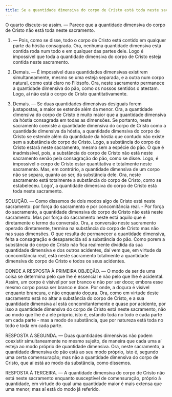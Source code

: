 ```yaml
---
title: Se a quantidade dimensiva do corpo de Cristo está toda neste sacramento
---
```


O quarto discute-se assim. — Parece que a quantidade dimensiva do corpo de Cristo não está toda neste sacramento.  

1. — Pois, como se disse, todo o corpo de Cristo está contido em qualquer parte da hóstia consagrada. Ora, nenhuma quantidade dimensiva está contida roda num todo e em qualquer das partes dele. Logo é impossível que toda a quantidade dimensiva do corpo de Cristo esteja contida neste sacramento.  

2. Demais. — É impossível duas quantidades dimensivas existirem simultaneamente, mesmo se uma esteja separada, e a outra num corpo natural, como está claro no Filósofo. Ora, neste sacramento permanece a quantidade dimensiva do pão, como os nossos sentidos o atestam. Logo, aí não está o corpo de Cristo quantitativamente.  

3. Demais. — Se duas quantidades dimensivas desiguais forem justapostas, a maior se estende além da menor. Ora, a quantidade dimensiva do corpo de Cristo é muito maior que a quantidade dimensiva da hóstia consagrada em todas as dimensões. Se portanto, neste sacramento coexiste a quantidade dimensiva do corpo de Cristo como a quantidade dimensiva da hóstia, a quantidade dimensiva do corpo de Cristo se estende além da quantidade da hóstia que contudo não existe sem a substância do corpo de Cristo. Logo, a substância do corpo de Cristo estará neste sacramento, mesmo sem a espécie do pão. O que é inadmissível, pois, a substância do corpo de Cristo não está neste sacramento senão pela consagração do pão, como se disse. Logo, é impossível o corpo de Cristo estar quantitativa e totalmente neste sacramento.  Mas, em contrário, a quantidade dimensiva de um corpo não se separa, quanto ao ser, da substância dele. Ora, neste sacramento está totalmente a substância do corpo de Cristo, como se estabeleceu. Logo', a quantidade dimensiva do corpo de Cristo está toda neste sacramento.  

SOLUÇÃO. — Como dissemos de dois modos algo de Cristo está neste sacramento: por força do sacramento e por concomitância real. - Por força do sacramento, a quantidade dimensiva do corpo de Cristo não está neste sacramento. Mas por força do sacramento neste está aquilo que é diretamente o termo da conversão. Ora, a conversão neste sacramento operado diretamente, termina na substância do corpo de Cristo mas não nas suas dimensões. O que resulta de permanecer a quantidade dimensiva, feita a consagração e desaparecida só a substância do pão. Como porem a substância do corpo de Cristo não fica realmente dividida da sua quantidade dimensiva e dos outros acidentes, daí vem que, em virtude da concomitância real, está neste sacramento totalmente a quantidade dimensiva do corpo de Cristo e todos os seus acidentes.  

DONDE A RESPOSTA À PRIMEIRA OBJEÇÃO. — O modo de ser de uma coisa se determina pelo que lhe é essencial e não pelo que lhe é acidental. Assim, um corpo é visível por ser branco e não por ser doce; embora esse mesmo corpo possa ser branco e doce. Por onde, a doçura é visível enquanto brancura, e não enquanto doçura. Ora, como em virtude deste sacramento está no altar a substância do corpo de Cristo, e a sua quantidade dimensiva aí está concomitantemente e quase por acidente, por isso a quantidade dimensiva do corpo de Cristo está neste sacramento, não ao modo que lhe é a ele próprio, isto é, estando toda no todo e cada parte em cada parte - mas a modo de substância, que por natureza está toda no todo e toda em cada parte.  

RESPOSTA À SEGUNDA. — Duas quantidades dimensivas não podem coexistir simultaneamente no mesmo sujeito, de maneira que cada uma aí esteja ao modo próprio de quantidade dimensiva. Ora, neste sacramento, a quantidade dimensiva do pão está ao seu modo próprio, isto é, segundo uma certa comensuração; mas não a quantidade dimensiva do corpo de Cristo, que aí está ao modo da substância, como dissemos.  

RESPOSTA À TERCEIRA. — A quantidade dimensiva do corpo de Cristo não está neste sacramento enquanto susceptível de comensuração, próprio à quantidade, em virtude do qual uma quantidade maior é mais extensa que uma menor; mas aí está do modo já referido.